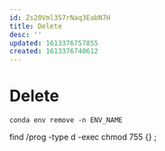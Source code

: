 ```yaml
---
id: Zs20Vml357rNaq3EabN7H
title: Delete
desc: ''
updated: 1613376757855
created: 1613376740612
---
```


# Delete

`conda env remove -n ENV_NAME`


find /prog -type d -exec chmod 755 {} \;